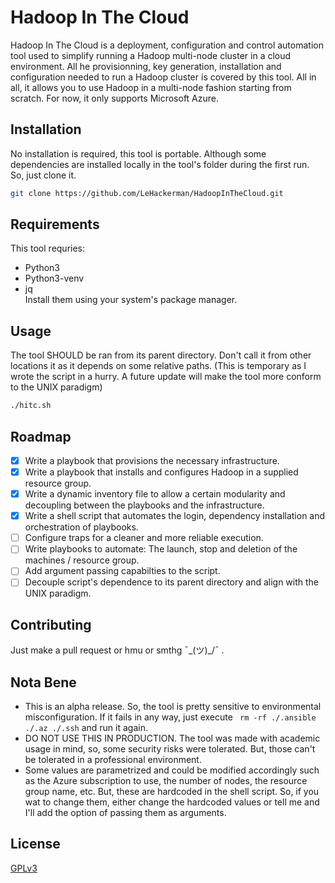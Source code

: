 # Hadoop In The Cloud

Hadoop In The Cloud is a deployment, configuration and control automation tool used to simplify running a Hadoop multi-node cluster in a cloud environment. All he provisionning, key generation, installation and configuration needed to run a Hadoop cluster is covered by this tool. All in all, it allows you to use Hadoop in a multi-node fashion starting from scratch. For now, it only supports Microsoft Azure.

## Installation

No installation is required, this tool is portable. Although some dependencies are installed locally in the tool's folder during the first run.  
So, just clone it.
```bash
git clone https://github.com/LeHackerman/HadoopInTheCloud.git
```

## Requirements
This tool requries:
- Python3
- Python3-venv
- jq  
Install them using your system's package manager.

## Usage
The tool SHOULD be ran from its parent directory. Don't call it from other locations it as it depends on some relative paths. (This is temporary as I wrote the script in a hurry. A future update will make the tool more conform to the UNIX paradigm)

```bash
./hitc.sh
```
## Roadmap

- [x] Write a playbook that provisions the necessary infrastructure.
- [x] Write a playbook that installs and configures Hadoop in a supplied resource group.
- [x] Write a dynamic inventory file to allow a certain modularity and decoupling between the playbooks and the infrastructure.
- [x] Write a shell script that automates the login, dependency installation and orchestration of playbooks.
- [ ] Configure traps for a cleaner and more reliable execution.
- [ ] Write playbooks to automate: The launch, stop and deletion of the machines / resource group.
- [ ] Add argument passing capabilties to the script.
- [ ] Decouple script's dependence to its parent directory and align with the UNIX paradigm.

## Contributing

Just make a pull request or hmu or smthg ¯\_(ツ)_/¯ .

## Nota Bene
- This is an alpha release. So, the tool is pretty sensitive to environmental misconfiguration. If it fails in any way, just execute ` rm -rf ./.ansible ./.az ./.ssh` and run it again.
- DO NOT USE THIS IN PRODUCTION. The tool was made with academic usage in mind, so, some security risks were tolerated. But, those can't be tolerated in a professional environment.
- Some values are parametrized and could be modified accordingly such as the Azure subscription to use, the number of nodes, the resource group name, etc. But, these are hardcoded in the shell script. So, if you wat to change them, either change the hardcoded values or tell me and I'll add the option of passing them as arguments.
## License

[GPLv3](https://choosealicense.com/licenses/gpl-3.0/)